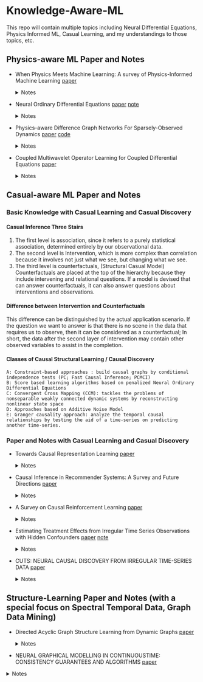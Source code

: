 # Knowledge-Aware-ML
This repo will contain multiple topics including Neural Differential Equations, Physics Informed ML, Casual Learning, and my understandings to those topics, etc. 

## Physics-aware ML Paper and Notes

- When Physics Meets Machine Learning: A survey of Physics-Informed Machine Learning [paper](https://arxiv.org/pdf/2203.16797.pdf) 
  <details><summary>Notes</summary>
	A well-round survey including ML for Physics, Physics for ML, etc.
  </details>
  
  
- Neural Ordinary Differential Equations  [paper](https://arxiv.org/pdf/1806.07366.pdf) [note](https://github.com/jqwenchen/KIML/blob/master/paper/ODE-note.pdf)
  <details><summary>Notes</summary>
	How ODE’s can be used to solve data modelling problems-> solving problems using the muscle power of neural networks.
  </details>

- Physics-aware Difference Graph Networks For Sparsely-Observed Dynamics  [paper](https://openreview.net/pdf?id=r1gelyrtwH) [code](https://github.com/jqwenchen/PIML/tree/master/PADGN) 
  <details><summary>Notes</summary>
        ** Previous code has some bugs, and cannot work with PyG2.0, re-Implement, now compatible wth PyG2.0 **
	
	Physics on continuous Domain + Sparse and irregular observed points = Time Series at obaserved points
  </details>
  
- Coupled Multiwavelet Operator Learning for Coupled Differential Equations  [paper](https://openreview.net/pdf?id=kIo_C6QmMOM) 
  <details><summary>Notes</summary>
        Partial differential equations (PDEs) are key tasks in modeling the complex dynamics of many physical processes.
  </details>
  
  
## Casual-aware ML Paper and Notes
 ### Basic Knowledge with Casual Learning and Casual Discovery
   #### Casual Inference Three Stairs
  
  1. The first level is association, since it refers to a purely statistical association, determined entirely by our observational data.
  2. The second level is Intervention, which is more complex than correlation because it involves not just what we see, but changing what we see.
  3. The third level is counterfactuals, (Structural Casual Model) Counterfactuals are placed at the top of the hierarchy because they include intervening and relational questions. If a model is devised that can answer counterfactuals, it can also answer questions about interventions and observations.
  

   #### Difference between Intervention and Counterfactuals
 
   This difference can be distinguished by the actual application scenario. If the question we want to answer is that there is no scene in the data that requires us to observe, then it can be considered as a counterfactual; In short, the data after the second layer of intervention may contain other observed variables to assist in the completion.
   
   #### Classes of Causal Structural Learning / Causal Discovery  
   	
	A: Constraint-based approaches : build causal graphs by conditional independence tests (PC; Fast Causal Inference; PCMCI)
	B: Score based learning algorithms based on penalized Neural Ordinary Differential Equations
	C: Convergent Cross Mapping (CCM): tackles the problems of nonseparable weakly connected dynamic systems by reconstructing nonlinear state space
	D: Approaches based on Additive Noise Model
	E: Granger causality approach: analyze the temporal causal relationships by testing the aid of a time-series on predicting another time-series. 
		
 ### Paper and Notes with Casual Learning and Casual Discovery
 
- Towards Causal Representation Learning  [paper](https://arxiv.org/pdf/2102.11107.pdf) 
  <details><summary>Notes</summary>
        
	1. describe different levels of modeling in physical systems and present the differences between causal and
        statistical models (including Predicting in the i.i.d. setting, Predicting Under Distribution Shifts, Answering Counterfactual Questions,
	                    and Nature of Data: Observational, Interventional,(Un)structured)
	
	2. review existing approaches to learn causal relations from appropriate descriptors
	
	3. discuss how useful models of reality may be learned from data in the form of causal representations, and discuss several current problems of
	   machine learning from a causal point of view
	
	4. assay the implications of causality for practical machine learning
	
  </details>

- Causal Inference in Recommender Systems: A Survey and Future Directions  [paper](https://arxiv.org/pdf/2208.12397.pdf) 
  <details><summary>Notes</summary>
        Causal Inference in Recommender Systems
  </details>


- A Survey on Causal Reinforcement Learning  [paper](https://arxiv.org/pdf/2302.05209.pdf) 
  <details><summary>Notes</summary>
        Causal Reinforcement Learning
  </details>

- Estimating Treatment Effects from Irregular Time Series Observations with Hidden Confounders  [paper](https://idevede.github.io/pdf/LipCDE.pdf) [note](https://github.com/jqwenchen/PIML/blob/master/paper/Estimating%20Treatment%20Effects%20from%20Irregular%20Time%20Series%20Observations%20with%20Hidden%20Confounders.md)
  <details><summary>Notes</summary>
        Causal analysis for time series data: estimating individualized treatment effect
  </details>
  
  
- CUTS: NEURAL CAUSAL DISCOVERY FROM IRREGULAR TIME-SERIES DATA  [paper](https://openreview.net/pdf?id=UG8bQcD3Emv) 
  <details><summary>Notes</summary>
        To address the issue of model's  degeneration performance when encountering data with randomly missing entries or non-uniform sampling frequencies,
	CUTS is proposed as a neural Granger causal discovery algorithm to jointly impute unobserved data points and build causal graphs, via plugging in           two mutually boosting modules in an iterative framework:
		 
   1. Latent data prediction stage: designs a Delayed Supervision Graph Neural Network (DSGNN) to hallucinate and register irregular data                      which might be of high dimension and with complex distribution; 
	
   2. Causal graph fitting stage: builds a causal adjacency matrix with imputed data under sparse penalty.
	
  </details>

## Structure-Learning Paper and Notes (with a special focus on Spectral Temporal Data, Graph Data Mining)
- Directed Acyclic Graph Structure Learning from Dynamic Graphs  [paper](http://www.shichuan.org/doc/142.pdf) 
  <details><summary>Notes</summary>
        node feature generation mechanism on such ubiquitous dynamic graph data
  </details>
  
 - NEURAL GRAPHICAL MODELLING IN CONTINUOUSTIME: CONSISTENCY GUARANTEES AND ALGORITHMS [paper](http://www.shichuan.org/doc/142.pdf) 
  <details><summary>Notes</summary>
        discover structure from time series data
  </details>
  
